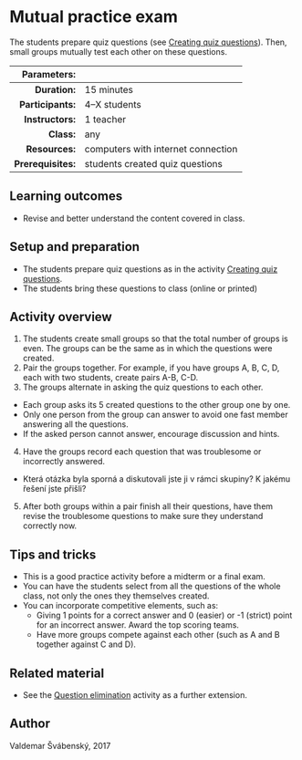 # Mutual practice exam

The students prepare quiz questions \(see [Creating quiz questions](activities/creating-quiz-questions/README.md)\). Then, small groups mutually test each other on these questions.

| Parameters:        |              |
| -----------------: | :----------- |
| **Duration:**      | 15 minutes   |
| **Participants:**  | 4–X students |
| **Instructors:**   | 1 teacher    |
| **Class:**         | any          |
| **Resources:**     | computers with internet connection |
| **Prerequisites:** | students created quiz questions    |

## Learning outcomes

* Revise and better understand the content covered in class.

## Setup and preparation

* The students prepare quiz questions as in the activity [Creating quiz questions](activities/creating-quiz-questions/README.md).
* The students bring these questions to class (online or printed)

## Activity overview

1. The students create small groups so that the total number of groups is even. The groups can be the same as in which the questions were created.
2. Pair the groups together. For example, if you have groups A, B, C, D, each with two students, create pairs A-B, C-D.
3. The groups alternate in asking the quiz questions to each other.
  * Each group asks its 5 created questions to the other group one by one.
  * Only one person from the group can answer to avoid one fast member answering all the questions.
  * If the asked person cannot answer, encourage discussion and hints.
4. Have the groups record each question that was troublesome or incorrectly answered.
* Která otázka byla sporná a diskutovali jste ji v rámci skupiny? K jakému řešení jste přišli?
5. After both groups within a pair finish all their questions, have them revise the troublesome questions to make sure they understand correctly now.

## Tips and tricks

* This is a good practice activity before a midterm or a final exam.
* You can have the students select from all the questions of the whole class, not only the ones they themselves created.
* You can incorporate competitive elements, such as:
  * Giving 1 points for a correct answer and 0 \(easier\) or -1 \(strict\) point for an incorrect answer. Award the top scoring teams.
  * Have more groups compete against each other \(such as A and B together against C and D\).

## Related material

* See the [Question elimination](activities/question-elimination/README.md) activity as a further extension.

## Author

Valdemar Švábenský, 2017
